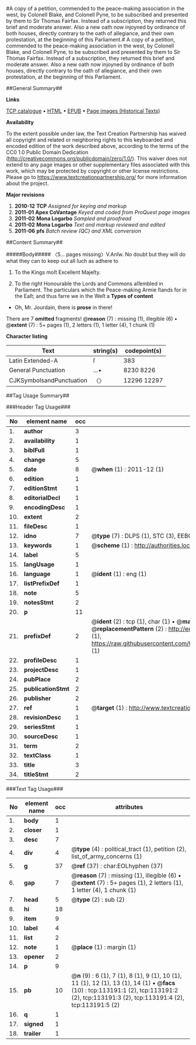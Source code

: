 #A copy of a petition, commended to the peace-making association in the west, by Colonell Blake, and Colonell Pyne, to be subscribed and presented by them to Sir Thomas Fairfax. Instead of a subscription, they returned this brief and moderate answer. Also a new oath now injoyned by ordinance of both houses, directly contrary to the oath of allegiance, and their own protestation, at the beginning of this Parliament.#
A copy of a petition, commended to the peace-making association in the west, by Colonell Blake, and Colonell Pyne, to be subscribed and presented by them to Sir Thomas Fairfax. Instead of a subscription, they returned this brief and moderate answer. Also a new oath now injoyned by ordinance of both houses, directly contrary to the oath of allegiance, and their own protestation, at the beginning of this Parliament.

##General Summary##

**Links**

[TCP catalogue](http://www.ota.ox.ac.uk/tcp/)  • 
[HTML](http://tei.it.ox.ac.uk/tcp/Texts-HTML/free/A80/A80514.html)  • 
[EPUB](http://tei.it.ox.ac.uk/tcp/Texts-EPUB/free/A80/A80514.epub) • 
[Page images (Historical Texts)](https://historicaltexts.jisc.ac.uk/eebo-99861063e)

**Availability**

To the extent possible under law, the Text Creation Partnership has waived all copyright and related or neighboring rights to this keyboarded and encoded edition of the work described above, according to the terms of the CC0 1.0 Public Domain Dedication (http://creativecommons.org/publicdomain/zero/1.0/). This waiver does not extend to any page images or other supplementary files associated with this work, which may be protected by copyright or other license restrictions. Please go to https://www.textcreationpartnership.org/ for more information about the project.

**Major revisions**

1. __2010-12__ __TCP__ *Assigned for keying and markup*
1. __2011-01__ __Apex CoVantage__ *Keyed and coded from ProQuest page images*
1. __2011-02__ __Mona Logarbo__ *Sampled and proofread*
1. __2011-02__ __Mona Logarbo__ *Text and markup reviewed and edited*
1. __2011-06__ __pfs__ *Batch review (QC) and XML conversion*

##Content Summary##

#####Body#####
〈5… pages missing〉V.Anſw. No doubt but they will do what they can to keep out all ſuch as adhere to 
1. To the Kings moſt Excellent Majeſty.

1. To the right Honourable the Lords and Commons aſſembled in Parliament.
The particulars which the Peace-making Armie ſtands for in the Eaſt; and thus farre we in the Weſt a
**Types of content**

  * Oh, Mr. Jourdain, there is **prose** in there!

There are 7 **omitted** fragments! 
 @__reason__ (7) : missing (1), illegible (6)  •  @__extent__ (7) : 5+ pages (1), 2 letters (1), 1 letter (4), 1 chunk (1)

**Character listing**


|Text|string(s)|codepoint(s)|
|---|---|---|
|Latin Extended-A|ſ|383|
|General Punctuation|…•|8230 8226|
|CJKSymbolsandPunctuation|〈〉|12296 12297|

##Tag Usage Summary##

###Header Tag Usage###

|No|element name|occ|attributes|
|---|---|---|---|
|1.|__author__|3||
|2.|__availability__|1||
|3.|__biblFull__|1||
|4.|__change__|5||
|5.|__date__|8| @__when__ (1) : 2011-12 (1)|
|6.|__edition__|1||
|7.|__editionStmt__|1||
|8.|__editorialDecl__|1||
|9.|__encodingDesc__|1||
|10.|__extent__|2||
|11.|__fileDesc__|1||
|12.|__idno__|7| @__type__ (7) : DLPS (1), STC (3), EEBO-CITATION (1), PROQUEST (1), VID (1)|
|13.|__keywords__|1| @__scheme__ (1) : http://authorities.loc.gov/ (1)|
|14.|__label__|5||
|15.|__langUsage__|1||
|16.|__language__|1| @__ident__ (1) : eng (1)|
|17.|__listPrefixDef__|1||
|18.|__note__|5||
|19.|__notesStmt__|2||
|20.|__p__|11||
|21.|__prefixDef__|2| @__ident__ (2) : tcp (1), char (1)  •  @__matchPattern__ (2) : ([0-9\-]+):([0-9IVX]+) (1), (.+) (1)  •  @__replacementPattern__ (2) : http://eebo.chadwyck.com/downloadtiff?vid=$1&page=$2 (1), https://raw.githubusercontent.com/textcreationpartnership/Texts/master/tcpchars.xml#$1 (1)|
|22.|__profileDesc__|1||
|23.|__projectDesc__|1||
|24.|__pubPlace__|2||
|25.|__publicationStmt__|2||
|26.|__publisher__|2||
|27.|__ref__|1| @__target__ (1) : http://www.textcreationpartnership.org/docs/. (1)|
|28.|__revisionDesc__|1||
|29.|__seriesStmt__|1||
|30.|__sourceDesc__|1||
|31.|__term__|2||
|32.|__textClass__|1||
|33.|__title__|3||
|34.|__titleStmt__|2||


###Text Tag Usage###

|No|element name|occ|attributes|
|---|---|---|---|
|1.|__body__|1||
|2.|__closer__|1||
|3.|__desc__|7||
|4.|__div__|4| @__type__ (4) : political_tract (1), petition (2), list_of_army_concerns (1)|
|5.|__g__|37| @__ref__ (37) : char:EOLhyphen (37)|
|6.|__gap__|7| @__reason__ (7) : missing (1), illegible (6)  •  @__extent__ (7) : 5+ pages (1), 2 letters (1), 1 letter (4), 1 chunk (1)|
|7.|__head__|5| @__type__ (2) : sub (2)|
|8.|__hi__|18||
|9.|__item__|9||
|10.|__label__|4||
|11.|__list__|2||
|12.|__note__|1| @__place__ (1) : margin (1)|
|13.|__opener__|2||
|14.|__p__|9||
|15.|__pb__|10| @__n__ (9) : 6 (1), 7 (1), 8 (1), 9 (1), 10 (1), 11 (1), 12 (1), 13 (1), 14 (1)  •  @__facs__ (10) : tcp:113191:1 (2), tcp:113191:2 (2), tcp:113191:3 (2), tcp:113191:4 (2), tcp:113191:5 (2)|
|16.|__q__|1||
|17.|__signed__|1||
|18.|__trailer__|1||
